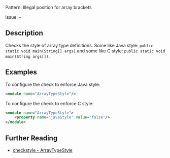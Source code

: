 Pattern: Illegal position for array brackets

Issue: -

## Description

Checks the style of array type definitions. Some like Java style: `public static void main(String[] args)` and some like C style: `public static void main(String args[])`.

## Examples

To configure the check to enforce Java style: 


```xml
<module name="ArrayTypeStyle"/>
```
        

To configure the check to enforce C style: 


```xml
<module name="ArrayTypeStyle">
    <property name="javaStyle" value="false"/>
</module>
```

## Further Reading

* [checkstyle - ArrayTypeStyle](http://checkstyle.sourceforge.net/config_misc.html#ArrayTypeStyle)
